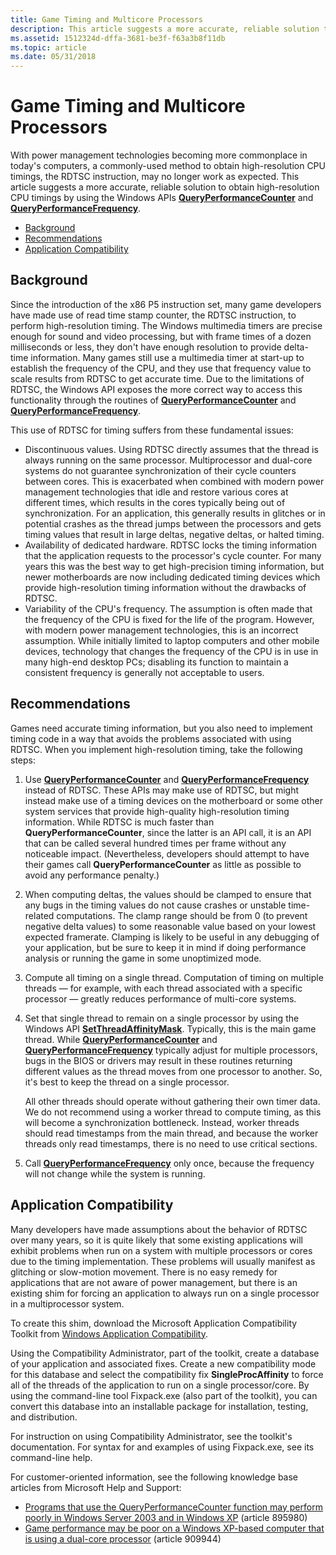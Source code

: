 ```yaml
---
title: Game Timing and Multicore Processors
description: This article suggests a more accurate, reliable solution to obtain high-resolution CPU timings by using the Windows APIs QueryPerformanceCounter and QueryPerformanceFrequency.
ms.assetid: 1512324d-dffa-3681-be3f-f63a3b8f11db
ms.topic: article
ms.date: 05/31/2018
---
```


# Game Timing and Multicore Processors

With power management technologies becoming more commonplace in today's computers, a commonly-used method to obtain high-resolution CPU timings, the RDTSC instruction, may no longer work as expected. This article suggests a more accurate, reliable solution to obtain high-resolution CPU timings by using the Windows APIs [**QueryPerformanceCounter**](/windows/win32/api/profileapi/nf-profileapi-queryperformancecounter) and [**QueryPerformanceFrequency**](/windows/win32/api/profileapi/nf-profileapi-queryperformancefrequency).

-   [Background](#background)
-   [Recommendations](#recommendations)
-   [Application Compatibility](#application-compatibility)

## Background

Since the introduction of the x86 P5 instruction set, many game developers have made use of read time stamp counter, the RDTSC instruction, to perform high-resolution timing. The Windows multimedia timers are precise enough for sound and video processing, but with frame times of a dozen milliseconds or less, they don't have enough resolution to provide delta-time information. Many games still use a multimedia timer at start-up to establish the frequency of the CPU, and they use that frequency value to scale results from RDTSC to get accurate time. Due to the limitations of RDTSC, the Windows API exposes the more correct way to access this functionality through the routines of [**QueryPerformanceCounter**](/windows/win32/api/profileapi/nf-profileapi-queryperformancecounter) and [**QueryPerformanceFrequency**](/windows/win32/api/profileapi/nf-profileapi-queryperformancefrequency).

This use of RDTSC for timing suffers from these fundamental issues:

-   Discontinuous values. Using RDTSC directly assumes that the thread is always running on the same processor. Multiprocessor and dual-core systems do not guarantee synchronization of their cycle counters between cores. This is exacerbated when combined with modern power management technologies that idle and restore various cores at different times, which results in the cores typically being out of synchronization. For an application, this generally results in glitches or in potential crashes as the thread jumps between the processors and gets timing values that result in large deltas, negative deltas, or halted timing.
-   Availability of dedicated hardware. RDTSC locks the timing information that the application requests to the processor's cycle counter. For many years this was the best way to get high-precision timing information, but newer motherboards are now including dedicated timing devices which provide high-resolution timing information without the drawbacks of RDTSC.
-   Variability of the CPU's frequency. The assumption is often made that the frequency of the CPU is fixed for the life of the program. However, with modern power management technologies, this is an incorrect assumption. While initially limited to laptop computers and other mobile devices, technology that changes the frequency of the CPU is in use in many high-end desktop PCs; disabling its function to maintain a consistent frequency is generally not acceptable to users.

## Recommendations

Games need accurate timing information, but you also need to implement timing code in a way that avoids the problems associated with using RDTSC. When you implement high-resolution timing, take the following steps:

1.  Use [**QueryPerformanceCounter**](/windows/win32/api/profileapi/nf-profileapi-queryperformancecounter) and [**QueryPerformanceFrequency**](/windows/win32/api/profileapi/nf-profileapi-queryperformancefrequency) instead of RDTSC. These APIs may make use of RDTSC, but might instead make use of a timing devices on the motherboard or some other system services that provide high-quality high-resolution timing information. While RDTSC is much faster than **QueryPerformanceCounter**, since the latter is an API call, it is an API that can be called several hundred times per frame without any noticeable impact. (Nevertheless, developers should attempt to have their games call **QueryPerformanceCounter** as little as possible to avoid any performance penalty.)
2.  When computing deltas, the values should be clamped to ensure that any bugs in the timing values do not cause crashes or unstable time-related computations. The clamp range should be from 0 (to prevent negative delta values) to some reasonable value based on your lowest expected framerate. Clamping is likely to be useful in any debugging of your application, but be sure to keep it in mind if doing performance analysis or running the game in some unoptimized mode.
3.  Compute all timing on a single thread. Computation of timing on multiple threads — for example, with each thread associated with a specific processor — greatly reduces performance of multi-core systems.
4.  Set that single thread to remain on a single processor by using the Windows API [**SetThreadAffinityMask**](/windows/win32/api/winbase/nf-winbase-setthreadaffinitymask). Typically, this is the main game thread. While [**QueryPerformanceCounter**](/windows/win32/api/profileapi/nf-profileapi-queryperformancecounter) and [**QueryPerformanceFrequency**](/windows/win32/api/profileapi/nf-profileapi-queryperformancefrequency) typically adjust for multiple processors, bugs in the BIOS or drivers may result in these routines returning different values as the thread moves from one processor to another. So, it's best to keep the thread on a single processor.

    All other threads should operate without gathering their own timer data. We do not recommend using a worker thread to compute timing, as this will become a synchronization bottleneck. Instead, worker threads should read timestamps from the main thread, and because the worker threads only read timestamps, there is no need to use critical sections.

5.  Call [**QueryPerformanceFrequency**](/windows/win32/api/profileapi/nf-profileapi-queryperformancefrequency) only once, because the frequency will not change while the system is running.

## Application Compatibility

Many developers have made assumptions about the behavior of RDTSC over many years, so it is quite likely that some existing applications will exhibit problems when run on a system with multiple processors or cores due to the timing implementation. These problems will usually manifest as glitching or slow-motion movement. There is no easy remedy for applications that are not aware of power management, but there is an existing shim for forcing an application to always run on a single processor in a multiprocessor system.

To create this shim, download the Microsoft Application Compatibility Toolkit from [Windows Application Compatibility](/archive/blogs/yongrhee/download-application-compatibility-toolkit-act-for-windows-10).

Using the Compatibility Administrator, part of the toolkit, create a database of your application and associated fixes. Create a new compatibility mode for this database and select the compatibility fix **SingleProcAffinity** to force all of the threads of the application to run on a single processor/core. By using the command-line tool Fixpack.exe (also part of the toolkit), you can convert this database into an installable package for installation, testing, and distribution.

For instruction on using Compatibility Administrator, see the toolkit's documentation. For syntax for and examples of using Fixpack.exe, see its command-line help.

For customer-oriented information, see the following knowledge base articles from Microsoft Help and Support:

-   [Programs that use the QueryPerformanceCounter function may perform poorly in Windows Server 2003 and in Windows XP](https://support.microsoft.com/kb/895980) (article 895980)
-   [Game performance may be poor on a Windows XP-based computer that is using a dual-core processor](https://support.microsoft.com/kb/909944) (article 909944)

 

 
